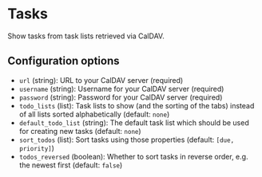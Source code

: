 # Tasks

Show tasks from task lists retrieved via CalDAV.

## Configuration options

* `url` (string): URL to your CalDAV server (required)
* `username` (string): Username for your CalDAV server (required)
* `password` (string): Password for your CalDAV server (required)
* `todo_lists` (list): Task lists to show (and the sorting of the tabs) instead of all lists sorted alphabetically (default: `none`)
* `default_todo_list` (string): The default task list which should be used for creating new tasks (default: `none`)
* `sort_todos` (list): Sort tasks using those properties (default: `[due, priority]`)
* `todos_reversed` (boolean): Whether to sort tasks in reverse order, e.g. the newest first (default: `false`)